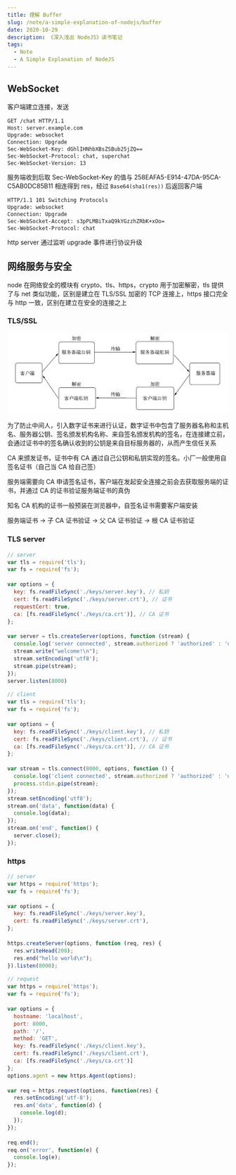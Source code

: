 ```yaml
---
title: 理解 Buffer
slug: /note/a-simple-explanation-of-nodejs/buffer
date: 2020-10-29
description: 《深入浅出 NodeJS》读书笔记
tags:
  - Note
  - A Simple Explanation of NodeJS
---
```


## WebSocket

客户端建立连接，发送

```http
GET /chat HTTP/1.1
Host: server.example.com
Upgrade: websocket
Connection: Upgrade
Sec-WebSocket-Key: dGhlIHNhbXBsZSBub25jZQ==
Sec-WebSocket-Protocol: chat, superchat
Sec-WebSocket-Version: 13
```

服务端收到后取 Sec-WebSocket-Key 的值与 258EAFA5-E914-47DA-95CA-C5AB0DC85B11 相连得到 res，经过 `Base64(sha1(res))` 后返回客户端

```http
HTTP/1.1 101 Switching Protocols
Upgrade: websocket
Connection: Upgrade
Sec-WebSocket-Accept: s3pPLMBiTxaQ9kYGzzhZRbK+xOo=
Sec-WebSocket-Protocol: chat
```

http server 通过监听 upgrade 事件进行协议升级

## 网络服务与安全

node 在网络安全的模块有 crypto、tls、https，crypto 用于加密解密，tls 提供了与 net 类似功能，区别是建立在 TLS/SSL 加密的 TCP 连接上，https 接口完全与 http 一致，区别在建立在安全的连接之上

### TLS/SSL

![非对称加密](./images/tls.png)

为了防止中间人，引入数字证书来进行认证，数字证书中包含了服务器名称和主机名、服务器公钥、签名颁发机构名称、来自签名颁发机构的签名，在连接建立前，会通过证书中的签名确认收到的公钥是来自目标服务器的，从而产生信任关系

CA 来颁发证书，证书中有 CA 通过自己公钥和私钥实现的签名。小厂一般使用自签名证书（自己当 CA 给自己签）

服务端需要向 CA 申请签名证书，客户端在发起安全连接之前会去获取服务端的证书，并通过 CA 的证书验证服务端证书的真伪

知名 CA 机构的证书一般预装在浏览器中，自签名证书需要客户端安装

服务端证书 -> 子 CA 证书验证 -> 父 CA 证书验证 -> 根 CA 证书验证

### TLS server

```js
// server
var tls = require('tls');
var fs = require('fs');

var options = {
  key: fs.readFileSync('./keys/server.key'), // 私钥
  cert: fs.readFileSync('./keys/server.crt'), // 证书
  requestCert: true,
  ca: [fs.readFileSync('./keys/ca.crt')], // CA 证书
};

var server = tls.createServer(options, function (stream) {
  console.log('server connected', stream.authorized ? 'authorized' : 'unauthorized');
  stream.write("welcome!\n");
  stream.setEncoding('utf8');
  stream.pipe(stream);
});
server.listen(8000)
```

```js
// client
var tls = require('tls');
var fs = require('fs');

var options = {
  key: fs.readFileSync('./keys/client.key'), // 私钥
  cert: fs.readFileSync('./keys/client.crt'), // 证书
  ca: [fs.readFileSync('./keys/ca.crt')], // CA 证书
};

var stream = tls.connect(8000, options, function () {
  console.log('client connected', stream.authorized ? 'authorized' : 'unauthorized');
  process.stdin.pipe(stream);
});
stream.setEncoding('utf8');
stream.on('data', function(data) {
  console.log(data);
});
stream.on('end', function() {
  server.close();
});
```

### https

```js
// server
var https = require('https');
var fs = require('fs');

var options = {
  key: fs.readFileSync('./keys/server.key'),
  cert: fs.readFileSync('./keys/server.crt'),
};

https.createServer(options, function (req, res) {
  res.writeHead(200);
  res.end("hello world\n");
}).listen(8000);
```

```js
// request
var https = require('https');
var fs = require('fs');

var options = {
  hostname: 'localhost',
  port: 8000,
  path: '/',
  method: 'GET',
  key: fs.readFileSync('./keys/client.key'),
  cert: fs.readFileSync('./keys/client.crt'),
  ca: [fs.readFileSync('./keys/ca.crt')]
};
options.agent = new https.Agent(options);

var req = https.request(options, function(res) {
  res.setEncoding('utf-8');
  res.on('data', function(d) {
    console.log(d);
  });
});

req.end();
req.on('error', function(e) {
  console.log(e);
});
```

